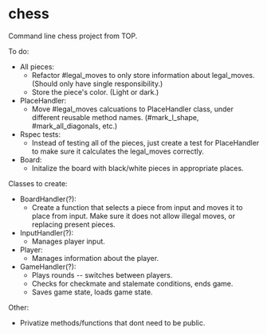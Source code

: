 # chess
Command line chess project from TOP.

To do:
* All pieces:
  * Refactor #legal_moves to only store information about legal_moves. (Should only have single responsibility.)
  * Store the piece's color. (Light or dark.)
* PlaceHandler:
  * Move #legal_moves calcuations to PlaceHandler class, under different reusable method names. (#mark_l_shape, #mark_all_diagonals, etc.)
* Rspec tests:
  * Instead of testing all of the pieces, just create a test for PlaceHandler to make sure it calculates the legal_moves correctly.
* Board:
  * Initalize the board with black/white pieces in appropriate places. 

Classes to create:
* BoardHandler(?):
  * Create a function that selects a piece from input and moves it to place from input. Make sure it does not allow illegal moves, or replacing present pieces.
* InputHandler(?):
  * Manages player input.
* Player:
  * Manages information about the player.
* GameHandler(?):
  * Plays rounds -- switches between players.
  * Checks for checkmate and stalemate conditions, ends game.
  * Saves game state, loads game state.

Other:
* Privatize methods/functions that dont need to be public.